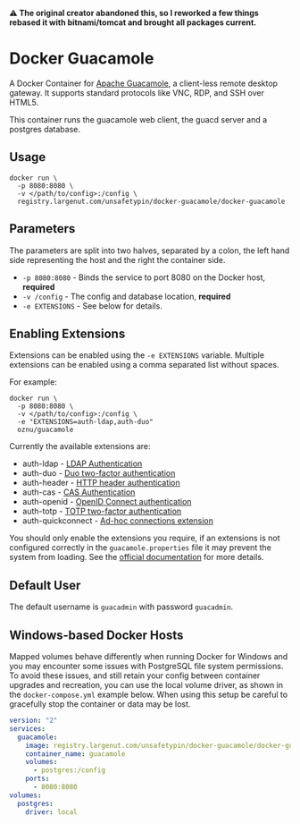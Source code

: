 **:warning: The original creator abandoned this, so I reworked a few things rebased it with bitnami/tomcat and brought all packages current.**

# Docker Guacamole

A Docker Container for [Apache Guacamole](https://guacamole.apache.org/), a client-less remote desktop gateway. It supports standard protocols like VNC, RDP, and SSH over HTML5.

This container runs the guacamole web client, the guacd server and a postgres database.

## Usage

```shell
docker run \
  -p 8080:8080 \
  -v </path/to/config>:/config \
  registry.largenut.com/unsafetypin/docker-guacamole/docker-guacamole
```

## Parameters

The parameters are split into two halves, separated by a colon, the left hand side representing the host and the right the container side.

* `-p 8080:8080` - Binds the service to port 8080 on the Docker host, **required**
* `-v /config` - The config and database location, **required**
* `-e EXTENSIONS` - See below for details.

## Enabling Extensions

Extensions can be enabled using the `-e EXTENSIONS` variable. Multiple extensions can be enabled using a comma separated list without spaces.

For example:

```shell
docker run \
  -p 8080:8080 \
  -v </path/to/config>:/config \
  -e "EXTENSIONS=auth-ldap,auth-duo"
  oznu/guacamole
```

Currently the available extensions are:

* auth-ldap - [LDAP Authentication](https://guacamole.apache.org/doc/gug/ldap-auth.html)
* auth-duo - [Duo two-factor authentication](https://guacamole.apache.org/doc/gug/duo-auth.html)
* auth-header - [HTTP header authentication](https://guacamole.apache.org/doc/gug/header-auth.html)
* auth-cas - [CAS Authentication](https://guacamole.apache.org/doc/gug/cas-auth.html)
* auth-openid - [OpenID Connect authentication](https://guacamole.apache.org/doc/gug/openid-auth.html)
* auth-totp - [TOTP two-factor authentication](https://guacamole.apache.org/doc/gug/totp-auth.html)
* auth-quickconnect - [Ad-hoc connections extension](https://guacamole.apache.org/doc/gug/adhoc-connections.html)

You should only enable the extensions you require, if an extensions is not configured correctly in the `guacamole.properties` file it may prevent the system from loading. See the [official documentation](https://guacamole.apache.org/doc/gug/) for more details.

## Default User

The default username is `guacadmin` with password `guacadmin`.

## Windows-based Docker Hosts

Mapped volumes behave differently when running Docker for Windows and you may encounter some issues with PostgreSQL file system permissions. To avoid these issues, and still retain your config between container upgrades and recreation, you can use the local volume driver, as shown in the `docker-compose.yml` example below. When using this setup be careful to gracefully stop the container or data may be lost.

```yml
version: "2"
services:
  guacamole:
    image: registry.largenut.com/unsafetypin/docker-guacamole/docker-guacamole
    container_name: guacamole
    volumes:
      - postgres:/config
    ports:
      - 8080:8080
volumes:
  postgres:
    driver: local
```
